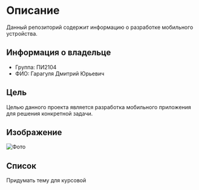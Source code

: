# Описание

Данный репозиторий содержит информацию о разработке мобильного устройства.

## Информация о владельце

- Группа: ПИ2104
- ФИО: Гарагуля Дмитрий Юрьевич

## Цель

Целью данного проекта является разработка мобильного приложения для решения конкретной задачи.

## Изображение

![Фото](https://kg-portal.ru/img/86677/main.jpg)

## Список

 Придумать тему для курсовой
